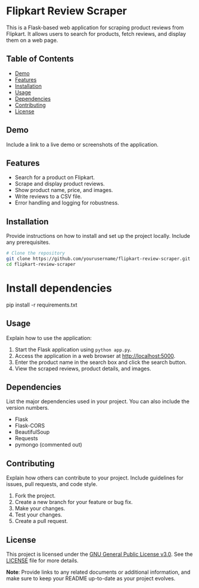 # Flipkart Review Scraper

This is a Flask-based web application for scraping product reviews from Flipkart. It allows users to search for products, fetch reviews, and display them on a web page.

## Table of Contents
- [Demo](#demo)
- [Features](#features)
- [Installation](#installation)
- [Usage](#usage)
- [Dependencies](#dependencies)
- [Contributing](#contributing)
- [License](#license)

## Demo
Include a link to a live demo or screenshots of the application.

## Features
- Search for a product on Flipkart.
- Scrape and display product reviews.
- Show product name, price, and images.
- Write reviews to a CSV file.
- Error handling and logging for robustness.

## Installation
Provide instructions on how to install and set up the project locally. Include any prerequisites.

```bash
# Clone the repository
git clone https://github.com/yourusername/flipkart-review-scraper.git
cd flipkart-review-scraper
```

# Install dependencies
pip install -r requirements.txt

## Usage
Explain how to use the application:

1. Start the Flask application using `python app.py`.
2. Access the application in a web browser at [http://localhost:5000](http://localhost:5000).
3. Enter the product name in the search box and click the search button.
4. View the scraped reviews, product details, and images.

## Dependencies

List the major dependencies used in your project. You can also include the version numbers.

- Flask
- Flask-CORS
- BeautifulSoup
- Requests
- pymongo (commented out)

## Contributing

Explain how others can contribute to your project. Include guidelines for issues, pull requests, and code style.

1. Fork the project.
2. Create a new branch for your feature or bug fix.
3. Make your changes.
4. Test your changes.
5. Create a pull request.

## License

This project is licensed under the [GNU General Public License v3.0](LICENSE). See the [LICENSE](LICENSE) file for more details.

**Note**: Provide links to any related documents or additional information, and make sure to keep your README up-to-date as your project evolves.

